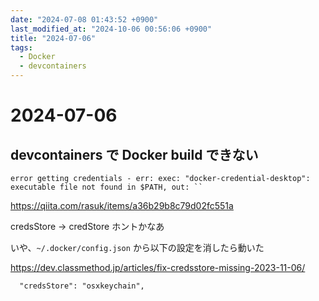 ```yaml
---
date: "2024-07-08 01:43:52 +0900"
last_modified_at: "2024-10-06 00:56:06 +0900"
title: "2024-07-06"
tags:
  - Docker
  - devcontainers
---
```


# 2024-07-06
## devcontainers で Docker build できない

```
error getting credentials - err: exec: "docker-credential-desktop": executable file not found in $PATH, out: ``
```

https://qiita.com/rasuk/items/a36b29b8c79d02fc551a

credsStore -> credStore ホントかなあ

いや、`~/.docker/config.json` から以下の設定を消したら動いた

https://dev.classmethod.jp/articles/fix-credsstore-missing-2023-11-06/

```
  "credsStore": "osxkeychain",
```
